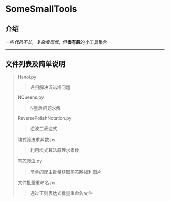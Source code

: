 # SomeSmallTools

## 介绍
一些*代码不长*，*复杂度很低*，但**很有趣**的小工具集合

---

## 文件列表及简单说明
> Hanoi.py
> > 递归解决汉诺塔问题
> 
> NQueens.py
> > N皇后问题求解
> 
> ReversePolishNotation.py
> > 逆波兰表达式
> 
> 埃式筛法求素数.py
> > 利用埃式算法原理求素数
> 
> 笔芯爬虫.py
> > 简单的爬虫批量获取~~笔芯网~~福利图片
> 
> 文件批量重命名.py
> >通过正则表达式批量重命名文件